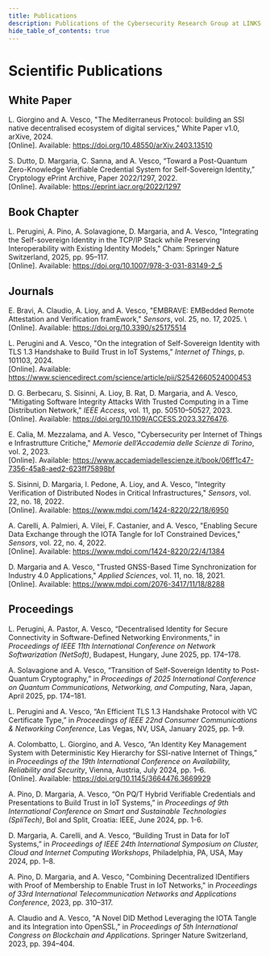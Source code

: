 ```yaml
---
title: Publications 
description: Publications of the Cybersecurity Research Group at LINKS Foundation
hide_table_of_contents: true
---
```


# Scientific Publications

## White Paper

L. Giorgino and A. Vesco, "The Mediterraneus Protocol: building an SSI native decentralised ecosystem of digital services," White Paper v1.0, arXive, 2024.\
[Online]. Available: https://doi.org/10.48550/arXiv.2403.13510 

S. Dutto, D. Margaria, C. Sanna, and A. Vesco, “Toward a Post-Quantum Zero-Knowledge Verifiable Credential System
for Self-Sovereign Identity,” Cryptology ePrint Archive, Paper 2022/1297, 2022.\
[Online]. Available: https://eprint.iacr.org/2022/1297

## Book Chapter

L. Perugini, A. Pino, A. Solavagione, D. Margaria, and A. Vesco, "Integrating the Self-sovereign Identity in the TCP/IP Stack while Preserving Interoperability with Existing Identity Models," Cham: Springer Nature Switzerland, 2025, pp. 95–117.  \
[Online]. Available: https://doi.org/10.1007/978-3-031-83149-2_5

## Journals

E. Bravi, A. Claudio, A. Lioy, and A. Vesco, "EMBRAVE: EMBedded Remote Attestation and Verification framEwork," *Sensors*, vol. 25, no. 17, 2025. \ 
[Online]. Available: https://doi.org/10.3390/s25175514

L. Perugini and A. Vesco, "On the integration of Self-Sovereign Identity with TLS 1.3 Handshake to Build Trust in IoT Systems," *Internet of Things*, p. 101103, 2024. \
[Online]. Available: https://www.sciencedirect.com/science/article/pii/S2542660524000453

D. G. Berbecaru, S. Sisinni, A. Lioy, B. Rat, D. Margaria, and A. Vesco, "Mitigating Software Integrity Attacks With Trusted Computing in a Time Distribution Network," *IEEE Access*, vol. 11, pp. 50510–50527, 2023. \
[Online]. Available: https://doi.org/10.1109/ACCESS.2023.3276476.

E. Calia, M. Mezzalama, and A. Vesco, "Cybersecurity per Internet of Things e Infrastrutture Critiche," *Memorie dell’Accademia delle Scienze di Torino*, vol. 2, 2023. \
[Online]. Available: https://www.accademiadellescienze.it/book/06ff1c47-7356-45a8-aed2-623ff75898bf

S. Sisinni, D. Margaria, I. Pedone, A. Lioy, and A. Vesco, "Integrity Verification of Distributed Nodes in Critical Infrastructures," *Sensors*, vol. 22, no. 18, 2022. \
[Online]. Available: https://www.mdpi.com/1424-8220/22/18/6950

A. Carelli, A. Palmieri, A. Vilei, F. Castanier, and A. Vesco, "Enabling Secure Data Exchange through the IOTA Tangle for IoT Constrained Devices," *Sensors*, vol. 22, no. 4, 2022. \
[Online]. Available: https://www.mdpi.com/1424-8220/22/4/1384

D. Margaria and A. Vesco, "Trusted GNSS-Based Time Synchronization for Industry 4.0 Applications," *Applied Sciences*, vol. 11, no. 18, 2021. \
[Online]. Available: https://www.mdpi.com/2076-3417/11/18/8288

## Proceedings

L. Perugini, A. Pastor, A. Vesco, “Decentralised Identity for Secure Connectivity in Software-Defined Networking Environments,” in *Proceedings of IEEE 11th International Conference on Network Softwarization (NetSoft)*, Budapest, Hungary, June 2025, pp. 174–178.

A. Solavagione and A. Vesco, “Transition of Self-Sovereign Identity to Post-Quantum Cryptography,” in *Proceedings of 2025 International Conference on Quantum Communications, Networking, and Computing*, Nara, Japan, April 2025, pp. 174–181.

L. Perugini and A. Vesco, “An Efficient TLS 1.3 Handshake Protocol with VC Certificate Type,” in *Proceedings of IEEE 22nd Consumer Communications & Networking Conference*, Las Vegas, NV, USA, January 2025, pp. 1–9.

A. Colombatto, L. Giorgino, and A. Vesco, “An Identity Key Management System with Deterministic Key Hierarchy for SSI-native Internet of Things,” in *Proceedings of the 19th International Conference on
Availability, Reliability and Security*, Vienna, Austria, July 2024, pp. 1–6. \
[Online]. Available: https://doi.org/10.1145/3664476.3669929

A. Pino, D. Margaria, A. Vesco, “On PQ/T Hybrid Verifiable Credentials and Presentations to Build Trust in IoT Systems,” in *Proceedings of 9th International Conference on Smart and Sustainable Technologies (SpliTech)*, Bol and Split, Croatia: IEEE, June 2024, pp. 1-6.

D. Margaria, A. Carelli, and A. Vesco, “Building Trust in Data for IoT Systems,” in *Proceedings of IEEE 24th International Symposium on Cluster, Cloud and Internet Computing Workshops*, Philadelphia,
PA, USA, May 2024, pp. 1–8.

A. Pino, D. Margaria, and A. Vesco, "Combining Decentralized IDentifiers with Proof of Membership to Enable Trust in IoT Networks," in *Proceedings of 33rd International Telecommunication Networks and Applications Conference*, 2023, pp. 310–317.

A. Claudio and A. Vesco, "A Novel DID Method Leveraging the IOTA Tangle and its Integration into OpenSSL," in *Proceedings of 5th International Congress on Blockchain and Applications*. Springer Nature Switzerland, 2023, pp. 394–404.